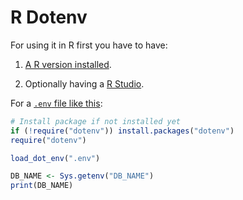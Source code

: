 # R Dotenv

For using it in R first you have to have:

1. [A R version installed](https://www.r-project.org/).

2. Optionally having a [R Studio](https://www.rstudio.com/products/rstudio/download/).

For a [`.env` file like this](../.env):

```r
# Install package if not installed yet
if (!require("dotenv")) install.packages("dotenv")
require("dotenv")

load_dot_env(".env")

DB_NAME <- Sys.getenv("DB_NAME")
print(DB_NAME)
```
